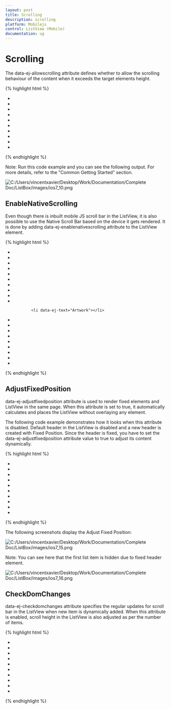 ```yaml
---
layout: post
title: Scrolling
description: scrolling
platform: Mobilejs
control: ListView (Mobile)
documentation: ug
---
```


# Scrolling

The data-ej-allowscrolling attribute defines whether to allow the scrolling behaviour of the content when it exceeds the target elements height.

{% highlight html %}



<div id="lb" data-role="ejmListView" data-ej-showheader="true" data-ej-headertitle="ListView" data-ej-allowscrolling="true">

<ul>

<li data-ej-text="Artwork"></li>

<li data-ej-text="Abstract"></li>

<li data-ej-text="2 Acrylic Mediums"></li>

<li data-ej-text="Creative Acrylic"></li>

<li data-ej-text="Modern Painting"></li>

<li data-ej-text="Canvas Art"></li>

<li data-ej-text="Black white"></li>

<li data-ej-text="Children"></li>

<li data-ej-text="Preschool Crafts"></li>

<li data-ej-text="School-age Crafts"></li>

</ul>

</div>



{% endhighlight %}



Note: Run this code example and you can see the following output. For more details, refer to the "Common Getting Started" section.

![C:/Users/vincentxavier/Desktop/Work/Documentation/Complete Doc/ListBox/images/ios7_10.png](Scrolling_images/Scrolling_img1.png)



## EnableNativeScrolling

Even though there is inbuilt mobile JS scroll bar in the ListView, it is also possible to use the Native Scroll Bar based on the device it gets rendered. It is done by adding data-ej-enablenativescrolling attribute to the ListView element. 

{% highlight html %}



<div id="lb" data-role="ejmListView" data-ej-allowscrolling="true" data-ej-enablenativescrolling="true">

<ul>

<li data-ej-text="Artwork"></li>

<li data-ej-text="Abstract"></li>

<li data-ej-text="2 Acrylic Mediums"></li>

<li data-ej-text="Creative Acrylic"></li>

<li data-ej-text="Modern Painting"></li>

<li data-ej-text="Canvas Art"></li>

<li data-ej-text="Black white"></li>

<li data-ej-text="Children"></li>

<li data-ej-text="Preschool Crafts"></li>

<li data-ej-text="School-age Crafts"></li>

            <li data-ej-text="Artwork"></li>

<li data-ej-text="Abstract"></li>

<li data-ej-text="2 Acrylic Mediums"></li>

<li data-ej-text="Creative Acrylic"></li>

<li data-ej-text="Modern Painting"></li>

<li data-ej-text="Canvas Art"></li>

<li data-ej-text="Black white"></li>

<li data-ej-text="Children"></li>

<li data-ej-text="Preschool Crafts"></li>

<li data-ej-text="School-age Crafts"></li>

</ul>

</div>



{% endhighlight %}



## AdjustFixedPosition

data-ej-adjustfixedposition attribute is used to render fixed elements and ListView in the same page. When this attribute is set to true, it automatically calculates and places the ListView without overlaying any element.

The following code example demonstrates how it looks when this attribute is disabled. Default header in the ListView is disabled and a new header is created with Fixed Position. Since the header is fixed, you have to set the data-ej-adjustfixedposition attribute value to true to adjust its content dynamically.

{% highlight html %}



<div id="header" data-role="ejmheader" data-ej-title="ListView" data-ej-position="fixed"></div>

<div id="lb" data-role="ejmListView" data-ej-allowscrolling="true" data-ej-adjustfixedposition="true" data-ej-showheader="false">

<ul>

<li data-ej-text="Artwork"></li>

<li data-ej-text="Abstract"></li>

<li data-ej-text="2 Acrylic Mediums"></li>

<li data-ej-text="Creative Acrylic"></li>

<li data-ej-text="Modern Painting"></li>

<li data-ej-text="Canvas Art"></li>

<li data-ej-text="Black white"></li>

<li data-ej-text="Children"></li>

<li data-ej-text="Preschool Crafts"></li>

<li data-ej-text="School-age Crafts"></li>

</ul>

</div>



{% endhighlight %}



The following screenshots display the Adjust Fixed Position:

![C:/Users/vincentxavier/Desktop/Work/Documentation/Complete Doc/ListBox/images/ios7_15.png](Scrolling_images/Scrolling_img2.png)



Note: You can see here that the first list item is hidden due to fixed header element.

![C:/Users/vincentxavier/Desktop/Work/Documentation/Complete Doc/ListBox/images/ios7_16.png](Scrolling_images/Scrolling_img3.png)



## CheckDomChanges

data-ej-checkdomchanges attribute specifies the regular updates for scroll bar in the ListView when new item is dynamically added. When this attribute is enabled, scroll height in the ListView is also adjusted as per the number of items.

{% highlight html %}



<div id="lb" data-role="ejmListView" data-ej-allowscrolling="true" data-ej-checkdomchanges="true">

<ul>

<li data-ej-text="Artwork"></li>

<li data-ej-text="Abstract"></li>

<li data-ej-text="2 Acrylic Mediums"></li>

<li data-ej-text="Creative Acrylic"></li>

<li data-ej-text="Modern Painting"></li>

<li data-ej-text="Canvas Art"></li>

<li data-ej-text="Black white"></li>

<li data-ej-text="Children"></li>

<li data-ej-text="Preschool Crafts"></li>

<li data-ej-text="School-age Crafts"></li>

</ul>

</div>



{% endhighlight %}



